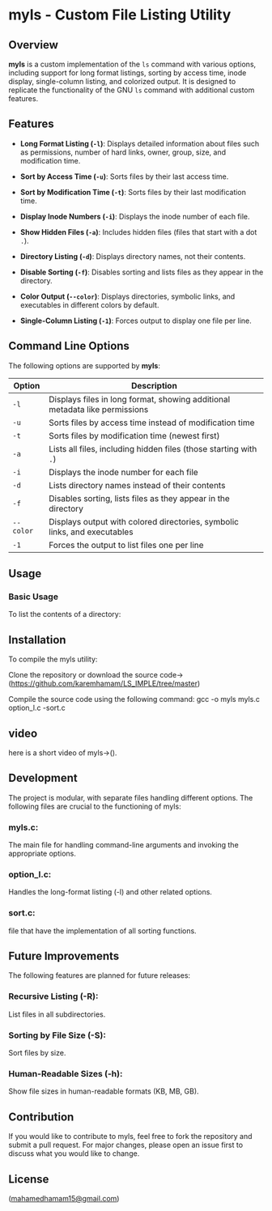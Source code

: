 # myls - Custom File Listing Utility

## Overview

**myls**
 is a custom implementation of the `ls` command with various options, including support for long format listings, sorting by access time, inode display, single-column listing, and colorized output. It is designed to replicate the functionality of the GNU `ls` command with additional custom features.

## Features

- **Long Format Listing (`-l`)**: Displays detailed information about files such as permissions, number of hard links, owner, group, size, and modification time.

- **Sort by Access Time (`-u`)**: Sorts files by their last access time.

- **Sort by Modification Time (`-t`)**: Sorts files by their last modification time.

- **Display Inode Numbers (`-i`)**: Displays the inode number of each file.

- **Show Hidden Files (`-a`)**: Includes hidden files (files that start with a dot `.`).

- **Directory Listing (`-d`)**: Displays directory names, not their contents.

- **Disable Sorting (`-f`)**: Disables sorting and lists files as they appear in the directory.

- **Color Output (`--color`)**: Displays directories, symbolic links, and executables in different colors by default.

- **Single-Column Listing (`-1`)**: Forces output to display one file per line.

## Command Line Options

The following options are supported by **myls**:

| Option        | Description                                                                 |
|---------------|-----------------------------------------------------------------------------|
| `-l`          | Displays files in long format, showing additional metadata like permissions |
| `-u`          | Sorts files by access time instead of modification time                     |
| `-t`          | Sorts files by modification time (newest first)                             |
| `-a`          | Lists all files, including hidden files (those starting with `.`)           |
| `-i`          | Displays the inode number for each file                                     |
| `-d`          | Lists directory names instead of their contents                             |
| `-f`          | Disables sorting, lists files as they appear in the directory               |
| `--color`     | Displays output with colored directories, symbolic links, and executables   |
| `-1`          | Forces the output to list files one per line                                |

## Usage

### Basic Usage

To list the contents of a directory:


## Installation
To compile the myls utility:

Clone the repository or download the source code->(https://github.com/karemhamam/LS_IMPLE/tree/master)

Compile the source code using the following command:
gcc -o myls myls.c option_l.c -sort.c

## video 
here is a short video of myls->().

## Development
The project is modular, with separate files handling different options. The following files are crucial to the functioning of myls:

### myls.c:
The main file for handling command-line arguments and invoking the appropriate options.

### option_l.c: 
Handles the long-format listing (-l) and other related options.

### sort.c: 
file that have the implementation of all sorting functions.

## Future Improvements
The following features are planned for future releases:

### Recursive Listing (-R): 
List files in all subdirectories.

### Sorting by File Size (-S):
Sort files by size.

### Human-Readable Sizes (-h): 
Show file sizes in human-readable formats (KB, MB, GB).


## Contribution
If you would like to contribute to myls, feel free to fork the repository and submit a pull request. For major changes, please open an issue first to discuss what you would like to change.

## License
(mahamedhamam15@gmail.com)


